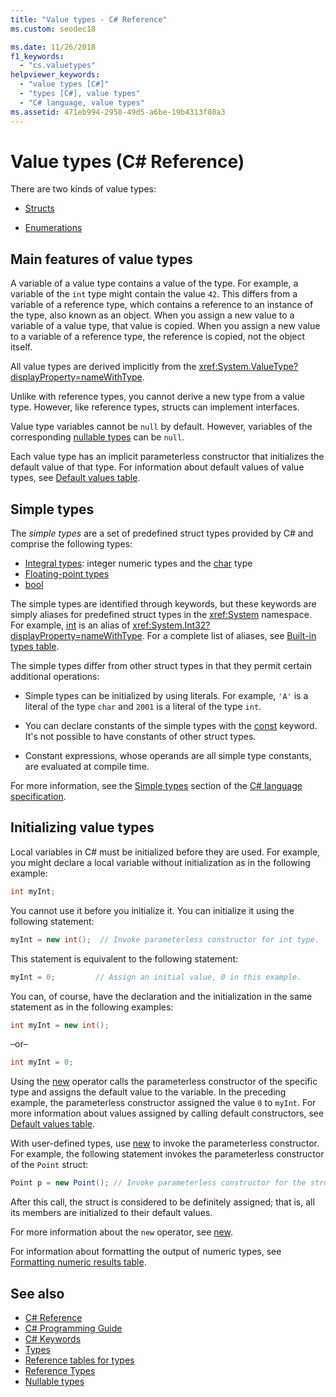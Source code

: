 ```yaml
---
title: "Value types - C# Reference"
ms.custom: seodec18

ms.date: 11/26/2018
f1_keywords: 
  - "cs.valuetypes"
helpviewer_keywords: 
  - "value types [C#]"
  - "types [C#], value types"
  - "C# language, value types"
ms.assetid: 471eb994-2958-49d5-a6be-19b4313f80a3
---
```

# Value types (C# Reference)

There are two kinds of value types:

- [Structs](struct.md)

- [Enumerations](enum.md)

## Main features of value types

A variable of a value type contains a value of the type. For example, a variable of the `int` type might contain the value `42`. This differs from a variable of a reference type, which contains a reference to an instance of the type, also known as an object. When you assign a new value to a variable of a value type, that value is copied. When you assign a new value to a variable of a reference type, the reference is copied, not the object itself.

All value types are derived implicitly from the <xref:System.ValueType?displayProperty=nameWithType>.

Unlike with reference types, you cannot derive a new type from a value type. However, like reference types, structs can implement interfaces.

Value type variables cannot be `null` by default. However, variables of the corresponding [nullable types](../../../csharp/programming-guide/nullable-types/index.md) can be `null`.

Each value type has an implicit parameterless constructor that initializes the default value of that type. For information about default values of value types, see [Default values table](default-values-table.md).

## Simple types

The *simple types* are a set of predefined struct types provided by C# and comprise the following types:

- [Integral types](integral-types-table.md): integer numeric types and the [char](char.md) type
- [Floating-point types](floating-point-types-table.md)
- [bool](bool.md)

The simple types are identified through keywords, but these keywords are simply aliases for predefined struct types in the <xref:System> namespace. For example, [int](int.md) is an alias of <xref:System.Int32?displayProperty=nameWithType>. For a complete list of aliases, see [Built-in types table](built-in-types-table.md).

The simple types differ from other struct types in that they permit certain additional operations:

- Simple types can be initialized by using literals. For example, `'A'` is a literal of the type `char` and `2001` is a literal of the type `int`.

- You can declare constants of the simple types with the [const](const.md) keyword. It's not possible to have constants of other struct types.

- Constant expressions, whose operands are all simple type constants, are evaluated at compile time.

For more information, see the [Simple types](~/_csharplang/spec/types.md#simple-types) section of the [C# language specification](../language-specification/index.md).

## Initializing value types

Local variables in C# must be initialized before they are used. For example, you might declare a local variable without initialization as in the following example:

```csharp
int myInt;
```

You cannot use it before you initialize it. You can initialize it using the following statement:

```csharp
myInt = new int();  // Invoke parameterless constructor for int type.
```

This statement is equivalent to the following statement:

```csharp
myInt = 0;         // Assign an initial value, 0 in this example.
```

You can, of course, have the declaration and the initialization in the same statement as in the following examples:

```csharp
int myInt = new int();
```

–or–

```csharp
int myInt = 0;
```

Using the [new](new.md) operator calls the parameterless constructor of the specific type and assigns the default value to the variable. In the preceding example, the parameterless constructor assigned the value `0` to `myInt`. For more information about values assigned by calling default constructors, see [Default values table](default-values-table.md).

With user-defined types, use [new](new.md) to invoke the parameterless constructor. For example, the following statement invokes the parameterless constructor of the `Point` struct:

```csharp
Point p = new Point(); // Invoke parameterless constructor for the struct.
```

After this call, the struct is considered to be definitely assigned; that is, all its members are initialized to their default values.

For more information about the `new` operator, see [new](new.md).

For information about formatting the output of numeric types, see [Formatting numeric results table](formatting-numeric-results-table.md).

## See also

- [C# Reference](../index.md)
- [C# Programming Guide](../../programming-guide/index.md)
- [C# Keywords](index.md)
- [Types](types.md)
- [Reference tables for types](reference-tables-for-types.md)
- [Reference Types](reference-types.md)
- [Nullable types](../../programming-guide/nullable-types/index.md)
